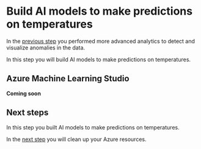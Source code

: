 # Build AI models to make predictions on temperatures

In the [previous step](./anomaly-detection.md) you performed more advanced analytics to detect and visualize anomalies in the data.

In this step you will build AI models to make predictions on temperatures.

## Azure Machine Learning Studio

**Coming soon**

## Next steps

In this step you built AI models to make predictions on temperatures.

In the [next step](./clean-up.md) you will clean up your Azure resources.
